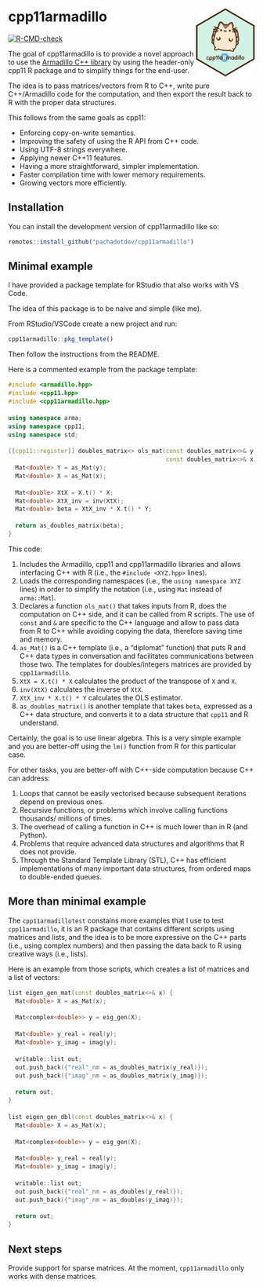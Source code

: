 
<!-- README.md is generated from README.Rmd. Please edit that file -->

# cpp11armadillo <img src="man/figures/logo.svg" align="right" height="139" alt="" />

<!-- badges: start -->

[![R-CMD-check](https://github.com/pachadotdev/cpp11armadillo/actions/workflows/R-CMD-check.yaml/badge.svg)](https://github.com/pachadotdev/cpp11armadillo/actions/workflows/R-CMD-check.yaml)
<!-- badges: end -->

The goal of cpp11armadillo is to provide a novel approach to use the
[Armadillo C++ library](https://arma.sourceforge.net/docs.html) by using
the header-only cpp11 R package and to simplify things for the end-user.

The idea is to pass matrices/vectors from R to C++, write pure
C++/Armadillo code for the computation, and then export the result back
to R with the proper data structures.

This follows from the same goals as cpp11:

  - Enforcing copy-on-write semantics.
  - Improving the safety of using the R API from C++ code.
  - Using UTF-8 strings everywhere.
  - Applying newer C++11 features.
  - Having a more straightforward, simpler implementation.
  - Faster compilation time with lower memory requirements.
  - Growing vectors more efficiently.

## Installation

You can install the development version of cpp11armadillo like so:

``` r
remotes::install_github("pachadotdev/cpp11armadillo")
```

## Minimal example

I have provided a package template for RStudio that also works with VS
Code.

The idea of this package is to be naive and simple (like me).

From RStudio/VSCode create a new project and run:

``` r
cpp11armadillo::pkg_template()
```

Then follow the instructions from the README.

Here is a commented example from the package template:

``` cpp
#include <armadillo.hpp>
#include <cpp11.hpp>
#include <cpp11armadillo.hpp>

using namespace arma;
using namespace cpp11;
using namespace std;

[[cpp11::register]] doubles_matrix<> ols_mat(const doubles_matrix<>& y,
                                             const doubles_matrix<>& x) {
  Mat<double> Y = as_Mat(y);
  Mat<double> X = as_Mat(x);

  Mat<double> XtX = X.t() * X;
  Mat<double> XtX_inv = inv(XtX);
  Mat<double> beta = XtX_inv * X.t() * Y;

  return as_doubles_matrix(beta);
}
```

This code:

1.  Includes the Armadillo, cpp11 and cpp11armadillo libraries and
    allows interfacing C++ with R (i.e., the `#include <XYZ.hpp>`
    lines).
2.  Loads the corresponding namespaces (i.e., the `using namespace XYZ`
    lines) in order to simplify the notation (i.e., using `Mat` instead
    of `arma::Mat`).
3.  Declares a function `ols_mat()` that takes inputs from R, does the
    computation on C++ side, and it can be called from R scripts. The
    use of `const` and `&` are specific to the C++ language and allow to
    pass data from R to C++ while avoiding copying the data, therefore
    saving time and memory.
4.  `as_Mat()` is a C++ template (i.e., a “diplomat” function) that puts
    R and C++ data types in conversation and facilitates communications
    between those two. The templates for doubles/integers matrices are
    provided by `cpp11armadillo`.
5.  `XtX = X.t() * X` calculates the product of the transpose of `X` and
    `X`.
6.  `inv(XtX)` calculates the inverse of `XtX`.
7.  `XtX_inv * X.t() * Y` calculates the OLS estimator.
8.  `as_doubles_matrix()` is another template that takes `beta`,
    expressed as a C++ data structure, and converts it to a data
    structure that `cpp11` and R understand.

Certainly, the goal is to use linear algebra. This is a very simple
example and you are better-off using the `lm()` function from R for this
particular case.

For other tasks, you are better-off with C++-side computation because
C++ can address:

1.  Loops that cannot be easily vectorised because subsequent iterations
    depend on previous ones.
2.  Recursive functions, or problems which involve calling functions
    thousands/ millions of times.
3.  The overhead of calling a function in C++ is much lower than in R
    (and Python).
4.  Problems that require advanced data structures and algorithms that R
    does not provide.
5.  Through the Standard Template Library (STL), C++ has efficient
    implementations of many important data structures, from ordered maps
    to double-ended queues.

## More than minimal example

The `cpp11armadillotest` constains more examples that I use to test
`cpp11armadillo`, it is an R package that contains different scripts
using matrices and lists, and the idea is to be more expressive on the
C++ parts (i.e., using complex numbers) and then passing the data back
to R using creative ways (i.e., lists).

Here is an example from those scripts, which creates a list of matrices
and a list of vectors:

``` cpp
list eigen_gen_mat(const doubles_matrix<>& x) {
  Mat<double> X = as_Mat(x);

  Mat<complex<double>> y = eig_gen(X);

  Mat<double> y_real = real(y);
  Mat<double> y_imag = imag(y);

  writable::list out;
  out.push_back({"real"_nm = as_doubles_matrix(y_real)});
  out.push_back({"imag"_nm = as_doubles_matrix(y_imag)});

  return out;
}

list eigen_gen_dbl(const doubles_matrix<>& x) {
  Mat<double> X = as_Mat(x);

  Mat<complex<double>> y = eig_gen(X);

  Mat<double> y_real = real(y);
  Mat<double> y_imag = imag(y);

  writable::list out;
  out.push_back({"real"_nm = as_doubles(y_real)});
  out.push_back({"imag"_nm = as_doubles(y_imag)});

  return out;
}
```

## Next steps

Provide support for sparse matrices. At the moment, `cpp11armadillo`
only works with dense matrices.
